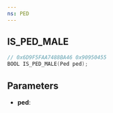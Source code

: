 ```yaml
---
ns: PED
---
```

## IS_PED_MALE

```c
// 0x6D9F5FAA7488BA46 0x90950455
BOOL IS_PED_MALE(Ped ped);
```

## Parameters
* **ped**:
